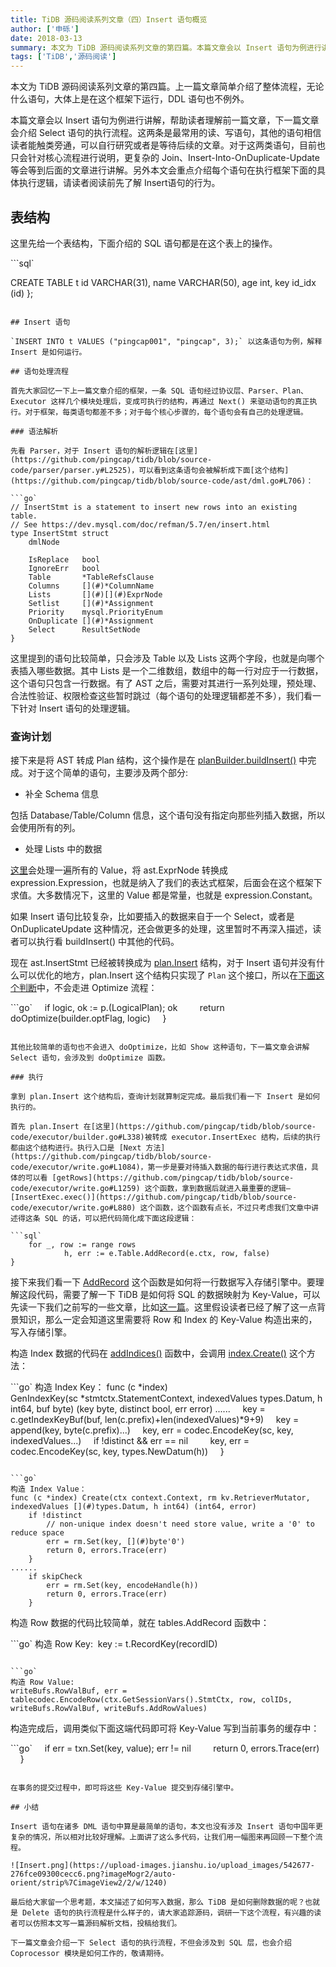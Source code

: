 ```yaml
---
title: TiDB 源码阅读系列文章（四）Insert 语句概览
author: ['申砾']
date: 2018-03-13
summary: 本文为 TiDB 源码阅读系列文章的第四篇。本篇文章会以 Insert 语句为例进行讲解，帮助读者理解前一篇文章。
tags: ['TiDB','源码阅读']
--- 
```


本文为 TiDB 源码阅读系列文章的第四篇。上一篇文章简单介绍了整体流程，无论什么语句，大体上是在这个框架下运行，DDL 语句也不例外。

本篇文章会以 Insert 语句为例进行讲解，帮助读者理解前一篇文章，下一篇文章会介绍 Select 语句的执行流程。这两条是最常用的读、写语句，其他的语句相信读者能触类旁通，可以自行研究或者是等待后续的文章。对于这两类语句，目前也只会针对核心流程进行说明，更复杂的 Join、Insert-Into-OnDuplicate-Update 等会等到后面的文章进行讲解。另外本文会重点介绍每个语句在执行框架下面的具体执行逻辑，请读者阅读前先了解 Insert语句的行为。

## 表结构

这里先给一个表结构，下面介绍的 SQL 语句都是在这个表上的操作。

```sql`

CREATE TABLE t 
id      VARCHAR(31),
name VARCHAR(50),
age    int,
key id_idx (id)
};
```

## Insert 语句

`INSERT INTO t VALUES ("pingcap001", "pingcap", 3);` 以这条语句为例，解释 Insert 是如何运行。

## 语句处理流程

首先大家回忆一下上一篇文章介绍的框架，一条 SQL 语句经过协议层、Parser、Plan、Executor 这样几个模块处理后，变成可执行的结构，再通过 Next() 来驱动语句的真正执行。对于框架，每类语句都差不多；对于每个核心步骤的，每个语句会有自己的处理逻辑。

### 语法解析

先看 Parser，对于 Insert 语句的解析逻辑在[这里](https://github.com/pingcap/tidb/blob/source-code/parser/parser.y#L2525)，可以看到这条语句会被解析成下面[这个结构](https://github.com/pingcap/tidb/blob/source-code/ast/dml.go#L706)：

```go`
// InsertStmt is a statement to insert new rows into an existing table.
// See https://dev.mysql.com/doc/refman/5.7/en/insert.html
type InsertStmt struct 
    dmlNode

    IsReplace   bool
    IgnoreErr   bool
    Table       *TableRefsClause
    Columns     [](#)*ColumnName
    Lists       [](#)[](#)ExprNode
    Setlist     [](#)*Assignment
    Priority    mysql.PriorityEnum
    OnDuplicate [](#)*Assignment
    Select      ResultSetNode
}

```

这里提到的语句比较简单，只会涉及 Table 以及 Lists 这两个字段，也就是向哪个表插入哪些数据。其中 Lists 是一个二维数组，数组中的每一行对应于一行数据，这个语句只包含一行数据。有了 AST 之后，需要对其进行一系列处理，预处理、合法性验证、权限检查这些暂时跳过（每个语句的处理逻辑都差不多），我们看一下针对 Insert 语句的处理逻辑。

### 查询计划

接下来是将 AST 转成 Plan 结构，这个操作是在 [planBuilder.buildInsert()](https://github.com/pingcap/tidb/blob/source-code/plan/planbuilder.go#L752) 中完成。对于这个简单的语句，主要涉及两个部分:

* 补全 Schema 信息

包括 Database/Table/Column 信息，这个语句没有指定向那些列插入数据，所以会使用所有的列。

* 处理 Lists 中的数据

[这里](https://github.com/pingcap/tidb/blob/source-code/plan/planbuilder.go#L821)会处理一遍所有的 Value，将 ast.ExprNode 转换成 expression.Expression，也就是纳入了我们的表达式框架，后面会在这个框架下求值。大多数情况下，这里的 Value 都是常量，也就是 expression.Constant。

如果 Insert 语句比较复杂，比如要插入的数据来自于一个 Select，或者是 OnDuplicateUpdate 这种情况，还会做更多的处理，这里暂时不再深入描述，读者可以执行看 buildInsert() 中其他的代码。

现在 ast.InsertStmt 已经被转换成为 [plan.Insert](https://github.com/pingcap/tidb/blob/source-code/plan/common_plans.go#L265) 结构，对于 Insert 语句并没有什么可以优化的地方，plan.Insert 这个结构只实现了 `Plan` 这个接口，所以在[下面这个判断](https://github.com/pingcap/tidb/blob/source-code/plan/optimizer.go#L81)中，不会走进 Optimize 流程：

```go`
    if logic, ok := p.(LogicalPlan); ok 
        return doOptimize(builder.optFlag, logic)
    }
```

其他比较简单的语句也不会进入 doOptimize，比如 Show 这种语句，下一篇文章会讲解 Select 语句，会涉及到 doOptimize 函数。

### 执行

拿到 plan.Insert 这个结构后，查询计划就算制定完成。最后我们看一下 Insert 是如何执行的。

首先 plan.Insert 在[这里](https://github.com/pingcap/tidb/blob/source-code/executor/builder.go#L338)被转成 executor.InsertExec 结构，后续的执行都由这个结构进行。执行入口是 [Next 方法](https://github.com/pingcap/tidb/blob/source-code/executor/write.go#L1084)，第一步是要对待插入数据的每行进行表达式求值，具体的可以看 [getRows](https://github.com/pingcap/tidb/blob/source-code/executor/write.go#L1259) 这个函数，拿到数据后就进入最重要的逻辑— [InsertExec.exec()](https://github.com/pingcap/tidb/blob/source-code/executor/write.go#L880) 这个函数，这个函数有点长，不过只考虑我们文章中讲述得这条 SQL 的话，可以把代码简化成下面这段逻辑：

```sql`
    for _, row := range rows 
            h, err := e.Table.AddRecord(e.ctx, row, false)
}
```

接下来我们看一下 [AddRecord](https://github.com/pingcap/tidb/blob/source-code/table/tables/tables.go#L345) 这个函数是如何将一行数据写入存储引擎中。要理解这段代码，需要了解一下 TiDB 是如何将 SQL 的数据映射为 Key-Value，可以先读一下我们之前写的一些文章，比如[这一篇](https://pingcap.com/blog-cn/tidb-internal-2/)。这里假设读者已经了解了这一点背景知识，那么一定会知道这里需要将 Row 和 Index 的 Key-Value 构造出来的，写入存储引擎。

构造 Index 数据的代码在 [addIndices()](https://github.com/pingcap/tidb/blob/source-code/table/tables/tables.go#L447) 函数中，会调用 [index.Create()](https://github.com/pingcap/tidb/blob/source-code/table/tables/index.go#L191) 这个方法：

```go`
构造 Index Key：
func (c *index) GenIndexKey(sc *stmtctx.StatementContext, indexedValues [](#)types.Datum, h int64, buf [](#)byte) (key [](#)byte, distinct bool, err error) 
......
    key = c.getIndexKeyBuf(buf, len(c.prefix)+len(indexedValues)*9+9)
    key = append(key, [](#)byte(c.prefix)...)
    key, err = codec.EncodeKey(sc, key, indexedValues...)
    if !distinct && err == nil 
        key, err = codec.EncodeKey(sc, key, types.NewDatum(h))
    }
```

```go`
构造 Index Value：
func (c *index) Create(ctx context.Context, rm kv.RetrieverMutator, indexedValues [](#)types.Datum, h int64) (int64, error) 
    if !distinct 
        // non-unique index doesn't need store value, write a '0' to reduce space
        err = rm.Set(key, [](#)byte'0')
        return 0, errors.Trace(err)
    }
......
    if skipCheck 
        err = rm.Set(key, encodeHandle(h))
        return 0, errors.Trace(err)
    }
```

构造 Row 数据的代码比较简单，就在 tables.AddRecord 函数中：

```go`
构造 Row Key: 
key := t.RecordKey(recordID)
```

```go`
构造 Row Value:
writeBufs.RowValBuf, err = tablecodec.EncodeRow(ctx.GetSessionVars().StmtCtx, row, colIDs, writeBufs.RowValBuf, writeBufs.AddRowValues)
```

构造完成后，调用类似下面这端代码即可将 Key-Value 写到当前事务的缓存中：

```go`
    if err = txn.Set(key, value); err != nil 
        return 0, errors.Trace(err)
    }
```

在事务的提交过程中，即可将这些 Key-Value 提交到存储引擎中。

## 小结

Insert 语句在诸多 DML 语句中算是最简单的语句，本文也没有涉及 Insert 语句中国年更复杂的情况，所以相对比较好理解。上面讲了这么多代码，让我们用一幅图来再回顾一下整个流程。

![Insert.png](https://upload-images.jianshu.io/upload_images/542677-276fce09300cecc6.png?imageMogr2/auto-orient/strip%7CimageView2/2/w/1240)

最后给大家留一个思考题，本文描述了如何写入数据，那么 TiDB 是如何删除数据的呢？也就是 Delete 语句的执行流程是什么样子的，请大家追踪源码，调研一下这个流程，有兴趣的读者可以仿照本文写一篇源码解析文档，投稿给我们。

下一篇文章会介绍一下 Select 语句的执行流程，不但会涉及到 SQL 层，也会介绍 Coprocessor 模块是如何工作的，敬请期待。